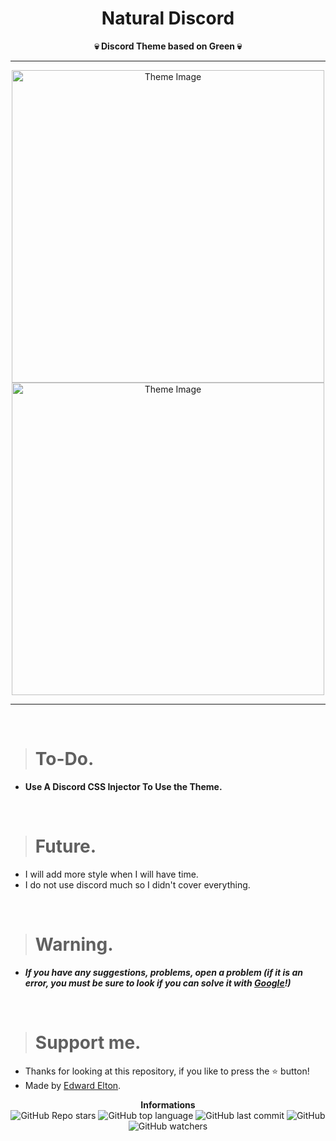 <h1 align="center">Natural Discord</h1>

<p align='center'>
    <b>💀 Discord Theme based on Green 💀</b>
</p>

----

<p align="center">
      <img src="https://cdn.discordapp.com/attachments/979175982923653130/979850212854075392/unknown.png" alt="Theme Image" width="500">
      <img src="https://cdn.discordapp.com/attachments/979175982923653130/979849846267715604/unknown.png" alt="Theme Image" width="500">
</p>

---

<br/>

> # To-Do.

* **Use A Discord CSS Injector To Use the Theme.**

<br/>

> # Future.

* I will add more style when I will have time.
* I do not use discord much so I didn't cover everything.

<br/>

> # Warning.

* ***If you have any suggestions, problems, open a problem (if it is an error, you must be sure to look if you can solve it with [Google](https://giybf.com)!)***
  
  <br/>

> # Support me.

* Thanks for looking at this repository, if you like to press the ⭐ button!
* Made by [Edward Elton](https://github.com/edwardelton).

<p align="center">
    <b>Informations</b><br>
    <img alt="GitHub Repo stars" src="https://img.shields.io/github/stars/edwardelton/Natural-Discord?color=7143de">
    <img alt="GitHub top language" src="https://img.shields.io/github/languages/top/edwardelton/Natural-Discord?color=7143de">
    <img alt="GitHub last commit" src="https://img.shields.io/github/last-commit/edwardelton/Natural-Discord?color=7143de">
    <img alt="GitHub" src="https://img.shields.io/github/license/edwardelton/Natural-Discord?color=7143de">
    <img alt="GitHub watchers" src="https://img.shields.io/github/watchers/edwardelton/Natural-Discord?color=7143de">
</p>
